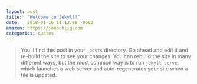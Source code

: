 ```yaml
---
layout: post
title:  "Welcome to Jekyll!"
date:   2018-01-16 11:13:08 -0600
amazon: https://joebuhlig.com
categories: quotes
---
```

> You’ll find this post in your `_posts` directory. Go ahead and edit it and re-build the site to see your changes. You can rebuild the site in many different ways, but the most common way is to run `jekyll serve`, which launches a web server and auto-regenerates your site when a file is updated.
